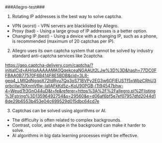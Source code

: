 ###Allegro-test###

1. Rotating IP addresses is the best way to solve captcha.
  - VPN (worst) - VPN servers are blacklisted by Allegro.
  - Proxy (bad) - Using a large group of IP addresses is a better option.
  - Changing IP (best) - Using a device with a changing IP, such as a phone, is recommended (maximum of 20 captchas per IP).

2. Allegro uses its own captcha system that cannot be solved by industry standard anti-captcha services like 2captcha.

https://geo.captcha-delivery.com/captcha/?initialCid=AHrlqAAAAAMA0QqekceaNGAAUt2LJw%3D%3D&hash=77DC0FFBAA0B77570F6B414F8E5BDB&cid=3L8-geq4_LMIQdNgqoX72tdRyu7Qq3oS71BVPy2EG3w6GFlEUSTf5xWbzCRhU3qrbcjIw7bXnmVfIw-lallAFkKd5z~KoU90PGB-lTt94547bhw-4~WeudTt3GnO44uD&t=fe&referer=https%3A%2F%2Fallegro.pl%2Flisting%3Fstring%3D13596492754&s=29560&e=d06af6bf5e7ef07957dfd2044d18de29b6553b453e04c699529d015dbc64cd7e

3. Captchas can be solved using algorithms or AI.
  - The difficulty is often related to complex backgrounds.
  - Contrast, color, and shape in the background can make it harder to solve.
  - AI algorithms in big data learning processes might be effective.
